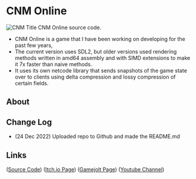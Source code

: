 CNM Online
=================
![CNM Title](/title.png)
CNM Online source code.
* CNM Online is a game that I have been working on developing for the past few years,
* The current version uses SDL2, but older versions used rendering methods written in amd64 assembly and with SIMD extensions to make it 7x faster than naive methods.
* It uses its own netcode library that sends snapshots of the game state over to clients using delta compression and lossy compression of certain fields.

About
-----


Change Log
----------
- (24 Dec 2022) Uploaded repo to Github and made the README.md

Links
-----
([Source Code](https://github.com/wyatt-radkiewicz/cnm-online))
([Itch.io Page](https://napoleon1.itch.io/cnm-online))
([Gamejolt Page](https://gamejolt.com/games/cnmonline/635597))
([Youtube Channel](https://www.youtube.com/channel/UCq868VtI07_N5Fk-0eYAB2A))

